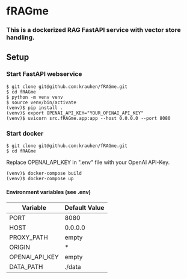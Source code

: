 # fRAGme 
### This is a dockerized RAG FastAPI service with vector store handling.

## Setup
### Start FastAPI webservice
```shell
$ git clone git@github.com:krauhen/fRAGme.git
$ cd fRAGme
$ python -m venv venv
$ source venv/bin/activate
(venv)$ pip install .
(venv)$ export OPENAI_API_KEY="YOUR_OPENAI_API_KEY"
(venv)$ uvicorn src.fRAGme.app:app --host 0.0.0.0 --port 8080
```

### Start docker
```shell
$ git clone git@github.com:krauhen/fRAGme.git
$ cd fRAGme
```
Replace OPENAI_API_KEY in ".env" file with your OpenAI API-Key.
```shell
(venv)$ docker-compose build
(venv)$ docker-compose up
```
#### Environment variables (see .env)
| Variable       | Default Value |
|----------------|---------------|
| PORT           | 8080          |
| HOST           | 0.0.0.0       |
| PROXY_PATH     | empty         |
| ORIGIN         | *             |
| OPENAI_API_KEY | empty         |
| DATA_PATH      | ./data        |
